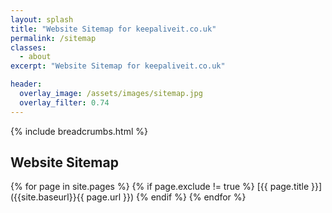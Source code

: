 ```yaml
---
layout: splash
title: "Website Sitemap for keepaliveit.co.uk"
permalink: /sitemap
classes:
  - about
excerpt: "Website Sitemap for keepaliveit.co.uk"

header:
  overlay_image: /assets/images/sitemap.jpg
  overlay_filter: 0.74
---
```



{% include breadcrumbs.html %}

## Website Sitemap

{% for page in site.pages %}
{% if page.exclude != true %}
[{{ page.title }}]({{site.baseurl}}{{ page.url }})
{% endif %}
{% endfor %}